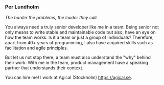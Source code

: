 ### Per Lundholm

*The harder the problems, the louder they call.*

You always need a truly senior developer like me in a team. Being senior not only means to write stable and maintainable code but also, have an eye on how the team works. Is it a team or just a group of individuals? Therefore, apart from 40+ years of programming, I also have acquired skills such as facilitation and agile principles.

But let us not stop there, a team must also understand the "why" behind their work. With me in the team, product management have a speaking partner that understands their context.

You can hire me! I work at Agical (Stockholm)  https://agical.se.
